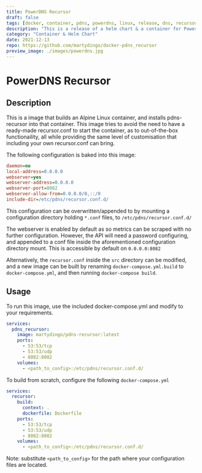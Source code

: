 ```yaml
---
title: PowerDNS Recursor
draft: false
tags: [docker, container, pdns, powerdns, linux, release, dns, recursor, resolver, nameserver, project]
description: "This is a release of a helm chart & a container for PowerDNS Recursor, for running PowerDNS Authoritative as a container within Kubernetes/Docker/CRI-O"
category: "Container & Helm Chart"
date: 2021-12-13
repo: https://github.com/martydingo/docker-pdns_recursor
preview_image: ./images/powerdns.jpg
---
```


# PowerDNS Recursor

## Description
This is a image that builds an Alpine Linux container, and installs pdns-recursor into that container. This image tries to avoid the need to have a ready-made recursor.conf to start the container, as to out-of-the-box functionaility, all while providing the same level of customisation that including your own recursor.conf can bring.

The following configuration is baked into this image:

```ini
daemon=no
local-address=0.0.0.0
webserver=yes
webserver-address=0.0.0.0
webserver-port=8082
webserver-allow-from=0.0.0.0/0,::/0
include-dir=/etc/pdns/recursor.conf.d/
```

This configuration can be overwritten/appended to by mounting a configuration directory holding `*.conf` files, to `/etc/pdns/recursor.conf.d/`

The webserver is enabled by default as so metrics can be scraped with no further configuration. However, the API will need a password configuring, and appended to a conf file inside the aforementioned configuration directory mount. This is accessible by default on `0.0.0.0:8082`

Alternatively, the `recursor.conf` inside the `src` directory can be modified, and a new image can be built by renaming `docker-compose.yml.build` to `docker-compose.yml`, and then running `docker-compose build`.

## Usage
To run this image, use the included docker-compose.yml and modify to your requirements.

```yaml
services:
  pdns_recursor:
    image: martydingo/pdns-recursor:latest
    ports:
      - 53:53/tcp
      - 53:53/udp
      - 8082:8082
    volumes:
      - <path_to_config>:/etc/pdns/recursor.conf.d/
```

To build from scratch, configure the following `docker-compose.yml`

```yaml
services:
  recursor:
    build:
      context: .
      dockerfile: Dockerfile
    ports:
      - 53:53/tcp
      - 53:53/udp
      - 8082:8082
    volumes:
      - <path_to_config>:/etc/pdns/recursor.conf.d/
```

Note: substitute `<path_to_config>` for the path where your configuration files are located.